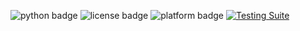 ![python badge](https://img.shields.io/badge/language-python-blue)
![license badge](https://img.shields.io/badge/license-GPL--2.0--license-red)
![platform badge](https://img.shields.io/badge/platform-linux-ffa500)
[![Testing Suite](https://github.com/Test-Org-2160/Test-Repo-1/actions/workflows/python-app.yml/badge.svg)](https://github.com/Test-Org-2160/Test-Repo-1/actions/workflows/python-app.yml)

